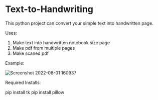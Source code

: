 # Text-to-Handwriting
This python project can convert your simple text into handwritten page.

Uses:
1) Make text into handwritten notebook size page
2) Make pdf from multiple pages
3) Make scaned pdf

Example:

![Screenshot 2022-08-01 160937](https://user-images.githubusercontent.com/74224775/182130912-a5e32b3c-3c02-44c1-ab4d-cda1c158ecc8.png)

Required Installs:

pip install tk
pip install pillow
